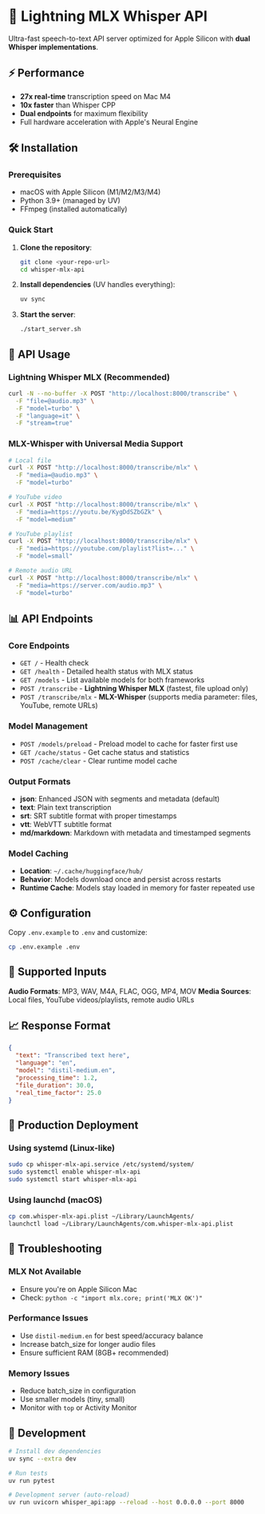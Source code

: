 # 🚀 Lightning MLX Whisper API

Ultra-fast speech-to-text API server optimized for Apple Silicon with **dual Whisper implementations**.

## ⚡ Performance

- **27x real-time** transcription speed on Mac M4
- **10x faster** than Whisper CPP
- **Dual endpoints** for maximum flexibility
- Full hardware acceleration with Apple's Neural Engine

## 🛠️ Installation

### Prerequisites
- macOS with Apple Silicon (M1/M2/M3/M4)
- Python 3.9+ (managed by UV)
- FFmpeg (installed automatically)

### Quick Start

1. **Clone the repository**:
   ```bash
   git clone <your-repo-url>
   cd whisper-mlx-api
   ```

2. **Install dependencies** (UV handles everything):
   ```bash
   uv sync
   ```

3. **Start the server**:
   ```bash
   ./start_server.sh
   ```

## 🔌 API Usage

### Lightning Whisper MLX (Recommended)
```bash
curl -N --no-buffer -X POST "http://localhost:8000/transcribe" \
  -F "file=@audio.mp3" \
  -F "model=turbo" \
  -F "language=it" \
  -F "stream=true"
```

### MLX-Whisper with Universal Media Support
```bash
# Local file
curl -X POST "http://localhost:8000/transcribe/mlx" \
  -F "media=@audio.mp3" \
  -F "model=turbo"

# YouTube video
curl -X POST "http://localhost:8000/transcribe/mlx" \
  -F "media=https://youtu.be/KygDdSZbGZk" \
  -F "model=medium"

# YouTube playlist
curl -X POST "http://localhost:8000/transcribe/mlx" \
  -F "media=https://youtube.com/playlist?list=..." \
  -F "model=small"

# Remote audio URL
curl -X POST "http://localhost:8000/transcribe/mlx" \
  -F "media=https://server.com/audio.mp3" \
  -F "model=turbo"
```

## 📊 API Endpoints

### Core Endpoints
- `GET /` - Health check
- `GET /health` - Detailed health status with MLX status
- `GET /models` - List available models for both frameworks
- `POST /transcribe` - **Lightning Whisper MLX** (fastest, file upload only)
- `POST /transcribe/mlx` - **MLX-Whisper** (supports media parameter: files, YouTube, remote URLs)

### Model Management
- `POST /models/preload` - Preload model to cache for faster first use
- `GET /cache/status` - Get cache status and statistics
- `POST /cache/clear` - Clear runtime model cache

### Output Formats
- **json**: Enhanced JSON with segments and metadata (default)
- **text**: Plain text transcription
- **srt**: SRT subtitle format with proper timestamps
- **vtt**: WebVTT subtitle format
- **md/markdown**: Markdown with metadata and timestamped segments

### Model Caching
- **Location**: `~/.cache/huggingface/hub/`
- **Behavior**: Models download once and persist across restarts
- **Runtime Cache**: Models stay loaded in memory for faster repeated use

## ⚙️ Configuration

Copy `.env.example` to `.env` and customize:

```bash
cp .env.example .env
```

## 🎯 Supported Inputs

**Audio Formats**: MP3, WAV, M4A, FLAC, OGG, MP4, MOV
**Media Sources**: Local files, YouTube videos/playlists, remote audio URLs

## 📈 Response Format

```json
{
  "text": "Transcribed text here",
  "language": "en",
  "model": "distil-medium.en",
  "processing_time": 1.2,
  "file_duration": 30.0,
  "real_time_factor": 25.0
}
```

## 🔧 Production Deployment

### Using systemd (Linux-like)
```bash
sudo cp whisper-mlx-api.service /etc/systemd/system/
sudo systemctl enable whisper-mlx-api
sudo systemctl start whisper-mlx-api
```

### Using launchd (macOS)
```bash
cp com.whisper-mlx-api.plist ~/Library/LaunchAgents/
launchctl load ~/Library/LaunchAgents/com.whisper-mlx-api.plist
```

## 🚨 Troubleshooting

### MLX Not Available
- Ensure you're on Apple Silicon Mac
- Check: `python -c "import mlx.core; print('MLX OK')"`

### Performance Issues
- Use `distil-medium.en` for best speed/accuracy balance
- Increase batch_size for longer audio files
- Ensure sufficient RAM (8GB+ recommended)

### Memory Issues
- Reduce batch_size in configuration
- Use smaller models (tiny, small)
- Monitor with `top` or Activity Monitor

## 📝 Development

```bash
# Install dev dependencies
uv sync --extra dev

# Run tests
uv run pytest

# Development server (auto-reload)
uv run uvicorn whisper_api:app --reload --host 0.0.0.0 --port 8000
```